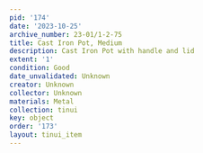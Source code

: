 ```yaml
---
pid: '174'
date: '2023-10-25'
archive_number: 23-01/1-2-75
title: Cast Iron Pot, Medium
description: Cast Iron Pot with handle and lid
extent: '1'
condition: Good
date_unvalidated: Unknown
creator: Unknown
collector: Unknown
materials: Metal
collection: tinui
key: object
order: '173'
layout: tinui_item
---
```

